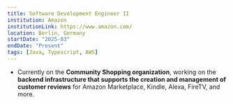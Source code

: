 ```yaml
---
title: Software Development Engineer II
institution: Amazon
institutionLink: https://www.amazon.com/
location: Berlin, Germany
startDate: "2025-03"
endDate: "Present"
tags: [Java, Typescript, AWS]
---
```

* Currently on the **Community Shopping organization**, working on the **backend infrastructure that supports the creation and management of customer reviews** for Amazon Marketplace, Kindle, Alexa, FireTV, and more.